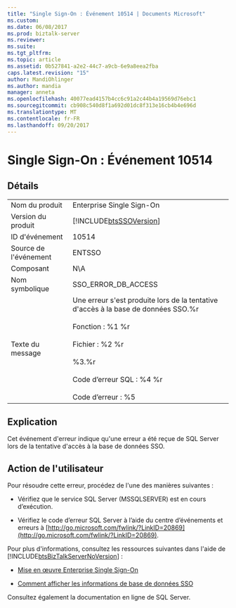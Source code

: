 ```yaml
---
title: "Single Sign-On : Événement 10514 | Documents Microsoft"
ms.custom: 
ms.date: 06/08/2017
ms.prod: biztalk-server
ms.reviewer: 
ms.suite: 
ms.tgt_pltfrm: 
ms.topic: article
ms.assetid: 0b527841-a2e2-44c7-a9cb-6e9a8eea2fba
caps.latest.revision: "15"
author: MandiOhlinger
ms.author: mandia
manager: anneta
ms.openlocfilehash: 40077ead4157b4cc6c91a2c44b4a19569d76ebc1
ms.sourcegitcommit: cb908c540d8f1a692d01dc8f313e16cb4b4e696d
ms.translationtype: MT
ms.contentlocale: fr-FR
ms.lasthandoff: 09/20/2017
---
```

# <a name="single-sign-on-event-10514"></a>Single Sign-On : Événement 10514
## <a name="details"></a>Détails  
  
|||  
|-|-|  
|Nom du produit|Enterprise Single Sign-On|  
|Version du produit|[!INCLUDE[btsSSOVersion](../includes/btsssoversion-md.md)]|  
|ID d'événement|10514|  
|Source de l'événement|ENTSSO|  
|Composant|N\A|  
|Nom symbolique|SSO_ERROR_DB_ACCESS|  
|Texte du message|Une erreur s'est produite lors de la tentative d'accès à la base de données SSO.%r<br /><br /> Fonction : %1 %r<br /><br /> Fichier : %2 %r<br /><br /> %3.%r<br /><br /> Code d’erreur SQL : %4 %r<br /><br /> Code d’erreur : %5|  
  
## <a name="explanation"></a>Explication  
 Cet événement d'erreur indique qu'une erreur a été reçue de SQL Server lors de la tentative d'accès à la base de données SSO.  
  
## <a name="user-action"></a>Action de l'utilisateur  
 Pour résoudre cette erreur, procédez de l'une des manières suivantes :  
  
-   Vérifiez que le service SQL Server (MSSQLSERVER) est en cours d’exécution.  
  
-   Vérifiez le code d’erreur SQL Server à l’aide du centre d’événements et erreurs à [http://go.microsoft.com/fwlink/?LinkID=20869](http://go.microsoft.com/fwlink/?LinkID=20869).  
  
 Pour plus d'informations, consultez les ressources suivantes dans l'aide de [!INCLUDE[btsBizTalkServerNoVersion](../includes/btsbiztalkservernoversion-md.md)] :  
  
-   [Mise en œuvre Enterprise Single Sign-On](../core/implementing-enterprise-single-sign-on.md)  
  
-   [Comment afficher les informations de base de données SSO](../core/how-to-display-the-sso-database-information.md)  
  
 Consultez également la documentation en ligne de SQL Server.
